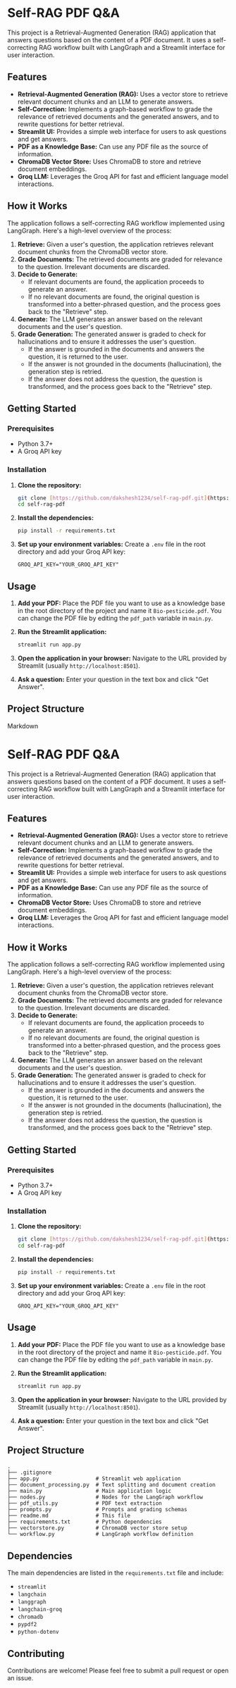 # Self-RAG PDF Q&A

This project is a Retrieval-Augmented Generation (RAG) application that answers questions based on the content of a PDF document. It uses a self-correcting RAG workflow built with LangGraph and a Streamlit interface for user interaction.

## Features

- **Retrieval-Augmented Generation (RAG):** Uses a vector store to retrieve relevant document chunks and an LLM to generate answers.
- **Self-Correction:** Implements a graph-based workflow to grade the relevance of retrieved documents and the generated answers, and to rewrite questions for better retrieval.
- **Streamlit UI:** Provides a simple web interface for users to ask questions and get answers.
- **PDF as a Knowledge Base:** Can use any PDF file as the source of information.
- **ChromaDB Vector Store:** Uses ChromaDB to store and retrieve document embeddings.
- **Groq LLM:** Leverages the Groq API for fast and efficient language model interactions.

## How it Works

The application follows a self-correcting RAG workflow implemented using LangGraph. Here's a high-level overview of the process:

1.  **Retrieve:** Given a user's question, the application retrieves relevant document chunks from the ChromaDB vector store.
2.  **Grade Documents:** The retrieved documents are graded for relevance to the question. Irrelevant documents are discarded.
3.  **Decide to Generate:**
    * If relevant documents are found, the application proceeds to generate an answer.
    * If no relevant documents are found, the original question is transformed into a better-phrased question, and the process goes back to the "Retrieve" step.
4.  **Generate:** The LLM generates an answer based on the relevant documents and the user's question.
5.  **Grade Generation:** The generated answer is graded to check for hallucinations and to ensure it addresses the user's question.
    * If the answer is grounded in the documents and answers the question, it is returned to the user.
    * If the answer is not grounded in the documents (hallucination), the generation step is retried.
    * If the answer does not address the question, the question is transformed, and the process goes back to the "Retrieve" step.

## Getting Started

### Prerequisites

- Python 3.7+
- A Groq API key

### Installation

1.  **Clone the repository:**
    ```bash
    git clone [https://github.com/dakshesh1234/self-rag-pdf.git](https://github.com/dakshesh1234/self-rag-pdf.git)
    cd self-rag-pdf
    ```

2.  **Install the dependencies:**
    ```bash
    pip install -r requirements.txt
    ```

3.  **Set up your environment variables:**
    Create a `.env` file in the root directory and add your Groq API key:
    ```
    GROQ_API_KEY="YOUR_GROQ_API_KEY"
    ```

## Usage

1.  **Add your PDF:**
    Place the PDF file you want to use as a knowledge base in the root directory of the project and name it `Bio-pesticide.pdf`. You can change the PDF file by editing the `pdf_path` variable in `main.py`.

2.  **Run the Streamlit application:**
    ```bash
    streamlit run app.py
    ```

3.  **Open the application in your browser:**
    Navigate to the URL provided by Streamlit (usually `http://localhost:8501`).

4.  **Ask a question:**
    Enter your question in the text box and click "Get Answer".

## Project Structure
Markdown

# Self-RAG PDF Q&A

This project is a Retrieval-Augmented Generation (RAG) application that answers questions based on the content of a PDF document. It uses a self-correcting RAG workflow built with LangGraph and a Streamlit interface for user interaction.

## Features

- **Retrieval-Augmented Generation (RAG):** Uses a vector store to retrieve relevant document chunks and an LLM to generate answers.
- **Self-Correction:** Implements a graph-based workflow to grade the relevance of retrieved documents and the generated answers, and to rewrite questions for better retrieval.
- **Streamlit UI:** Provides a simple web interface for users to ask questions and get answers.
- **PDF as a Knowledge Base:** Can use any PDF file as the source of information.
- **ChromaDB Vector Store:** Uses ChromaDB to store and retrieve document embeddings.
- **Groq LLM:** Leverages the Groq API for fast and efficient language model interactions.

## How it Works

The application follows a self-correcting RAG workflow implemented using LangGraph. Here's a high-level overview of the process:

1.  **Retrieve:** Given a user's question, the application retrieves relevant document chunks from the ChromaDB vector store.
2.  **Grade Documents:** The retrieved documents are graded for relevance to the question. Irrelevant documents are discarded.
3.  **Decide to Generate:**
    * If relevant documents are found, the application proceeds to generate an answer.
    * If no relevant documents are found, the original question is transformed into a better-phrased question, and the process goes back to the "Retrieve" step.
4.  **Generate:** The LLM generates an answer based on the relevant documents and the user's question.
5.  **Grade Generation:** The generated answer is graded to check for hallucinations and to ensure it addresses the user's question.
    * If the answer is grounded in the documents and answers the question, it is returned to the user.
    * If the answer is not grounded in the documents (hallucination), the generation step is retried.
    * If the answer does not address the question, the question is transformed, and the process goes back to the "Retrieve" step.

## Getting Started

### Prerequisites

- Python 3.7+
- A Groq API key

### Installation

1.  **Clone the repository:**
    ```bash
    git clone [https://github.com/dakshesh1234/self-rag-pdf.git](https://github.com/dakshesh1234/self-rag-pdf.git)
    cd self-rag-pdf
    ```

2.  **Install the dependencies:**
    ```bash
    pip install -r requirements.txt
    ```

3.  **Set up your environment variables:**
    Create a `.env` file in the root directory and add your Groq API key:
    ```
    GROQ_API_KEY="YOUR_GROQ_API_KEY"
    ```

## Usage

1.  **Add your PDF:**
    Place the PDF file you want to use as a knowledge base in the root directory of the project and name it `Bio-pesticide.pdf`. You can change the PDF file by editing the `pdf_path` variable in `main.py`.

2.  **Run the Streamlit application:**
    ```bash
    streamlit run app.py
    ```

3.  **Open the application in your browser:**
    Navigate to the URL provided by Streamlit (usually `http://localhost:8501`).

4.  **Ask a question:**
    Enter your question in the text box and click "Get Answer".

## Project Structure
```
.
├── .gitignore
├── app.py                  # Streamlit web application
├── document_processing.py  # Text splitting and document creation
├── main.py                 # Main application logic
├── nodes.py                # Nodes for the LangGraph workflow
├── pdf_utils.py            # PDF text extraction
├── prompts.py              # Prompts and grading schemas
├── readme.md               # This file
├── requirements.txt        # Python dependencies
├── vectorstore.py          # ChromaDB vector store setup
└── workflow.py             # LangGraph workflow definition
```
## Dependencies

The main dependencies are listed in the `requirements.txt` file and include:

-   `streamlit`
-   `langchain`
-   `langgraph`
-   `langchain-groq`
-   `chromadb`
-   `pypdf2`
-   `python-dotenv`

## Contributing

Contributions are welcome! Please feel free to submit a pull request or open an issue.
